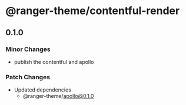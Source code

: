 # @ranger-theme/contentful-render

## 0.1.0

### Minor Changes

- publish the contentful and apollo

### Patch Changes

- Updated dependencies
  - @ranger-theme/apollo@0.1.0
